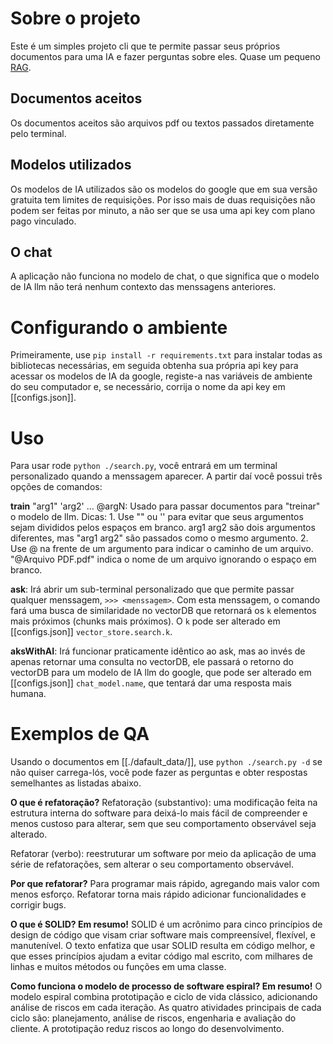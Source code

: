 # Sobre o projeto
Este é um simples projeto cli que te permite passar seus próprios documentos para uma IA e fazer perguntas sobre eles. Quase um pequeno [RAG](https://aws.amazon.com/what-is/retrieval-augmented-generation/).

## Documentos aceitos
Os documentos aceitos são arquivos pdf ou textos passados diretamente pelo terminal.

## Modelos utilizados
Os modelos de IA utilizados são os modelos do google que em sua versão gratuita tem limites de requisições. Por isso mais de duas requisições não podem ser feitas por minuto, a não ser que se usa uma api key com plano pago vinculado.

## O chat
A aplicação não funciona no modelo de chat, o que significa que o modelo de IA llm não terá nenhum contexto das menssagens anteriores.

# Configurando o ambiente
Primeiramente, use `pip install -r requirements.txt` para instalar todas as bibliotecas necessárias, em seguida obtenha sua própria api key para acessar os modelos de IA da google, registe-a nas variáveis de ambiente do seu computador e, se necessário, corrija o nome da api key em [[configs.json]].

# Uso
Para usar rode `python ./search.py`, você entrará em um terminal personalizado quando a menssagem aparecer. A partir daí você possui três opções de comandos:

**train** "arg1" 'arg2' ... @argN: Usado para passar documentos para "treinar" o modelo de llm.
Dicas: 
    1. Use "" ou '' para evitar que seus argumentos sejam divididos pelos espaços em branco. arg1 arg2 são dois argumentos diferentes, mas "arg1 arg2" são passados como o mesmo argumento.
    2. Use @ na frente de um argumento para indicar o caminho de um arquivo. "@Arquivo PDF.pdf" indica o nome de um arquivo ignorando o espaço em branco.

**ask**: Irá abrir um sub-terminal personalizado que que permite passar qualquer menssagem, `>>> <menssagem>`. Com esta menssagem, o comando fará uma busca de similaridade no vectorDB que retornará os `k` elementos mais próximos (chunks mais próximos). O `k` pode ser alterado em [[configs.json]] `vector_store.search.k`.

**aksWithAI**: Irá funcionar praticamente idêntico ao ask, mas ao invés de apenas retornar uma consulta no vectorDB, ele passará o retorno do vectorDB para um modelo de IA llm do google, que pode ser alterado em [[configs.json]] `chat_model.name`, que tentará dar uma resposta mais humana.

# Exemplos de QA
Usando o documentos em [[./dafault_data/]], use `python ./search.py -d` se não quiser carrega-lós, você pode fazer as perguntas e obter respostas semelhantes as listadas abaixo.

**O que é refatoração?**
Refatoração (substantivo): uma modificação feita na estrutura interna do software para deixá-lo mais fácil de compreender e menos custoso para alterar, sem que seu comportamento observável seja alterado.

Refatorar (verbo): reestruturar um software por meio da aplicação de uma série de refatorações, sem alterar o seu comportamento observável.

**Por que refatorar?**
Para programar mais rápido, agregando mais valor com menos esforço.  Refatorar torna mais rápido adicionar funcionalidades e corrigir bugs.

**O que é SOLID? Em resumo!**
SOLID é um acrônimo para cinco princípios de design de código que visam criar software mais compreensível, flexível, e manutenível.  O texto enfatiza que usar SOLID resulta em código melhor, e que esses princípios ajudam a evitar código mal escrito, com milhares de linhas e muitos métodos ou funções em uma classe.

**Como funciona o modelo de processo de software espiral? Em resumo!**
O modelo espiral combina prototipação e ciclo de vida clássico, adicionando análise de riscos em cada iteração.  As quatro atividades principais de cada ciclo são: planejamento, análise de riscos, engenharia e avaliação do cliente.  A prototipação reduz riscos ao longo do desenvolvimento.